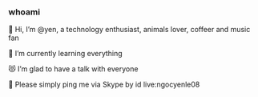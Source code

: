 ### whoami

👋 Hi, I’m @yen, a technology enthusiast, animals lover, coffeer and music fan

🍉 I’m currently learning everything

😻 I’m glad to have a talk with everyone

🦜 Please simply ping me via Skype by id live:ngocyenle08

<!---
ylethingoc/ylethingoc is a ✨ special ✨ repository because its `README.md` (this file) appears on your GitHub profile.
You can click the Preview link to take a look at your changes.
--->
